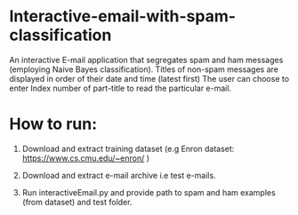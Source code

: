 # Interactive-email-with-spam-classification
An interactive E-mail application that segregates spam and ham messages (employing Naive Bayes classification).
Titles of non-spam messages are displayed in order of their date and time (latest first)
The user can choose to enter Index number of part-title to read the particular e-mail.

# How to run:
1. Download and extract training dataset (e.g Enron dataset: https://www.cs.cmu.edu/~enron/ )

2. Download and extract e-mail archive i.e test e-mails.

3. Run interactiveEmail.py and provide path to spam and ham examples (from dataset) and test folder.
